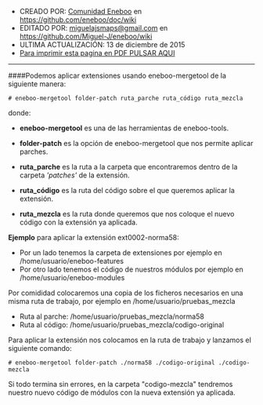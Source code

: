 * CREADO POR: [Comunidad Eneboo](http://www.eneboo.org) en https://github.com/eneboo/doc/wiki
* EDITADO POR: miguelajsmaps@gmail.com en https://github.com/Miguel-J/eneboo/wiki
* ULTIMA ACTUALIZACIÓN: 13 de diciembre de 2015
* [Para imprimir esta pagina en PDF PULSAR AQUI](https://gitprint.com/Miguel-J/eneboo/wiki/C%C3%B3mo-a%C3%B1adir-una-extensi%C3%B3n-a-una-mezcla-con-MergeTool)

----
####Podemos aplicar extensiones usando eneboo-mergetool de la siguiente manera:

`# eneboo-mergetool folder-patch ruta_parche ruta_código ruta_mezcla`

donde:

* **eneboo-mergetool** es una de las herramientas de eneboo-tools.

* **folder-patch** es la opción de eneboo-mergetool que nos permite aplicar parches.

* **ruta_parche** es la ruta a la carpeta que encontraremos dentro de la carpeta _'patches'_ de la extensión.

* **ruta_código** es la ruta del código sobre el que queremos aplicar la extensión.

* **ruta_mezcla** es la ruta donde queremos que nos coloque el nuevo código con la extensión ya aplicada.



**Ejemplo** para aplicar la extensión ext0002-norma58:

- Por un lado tenemos la carpeta de extensiones por ejemplo en /home/usuario/eneboo-features
- Por otro lado tenemos el código de nuestros módulos por ejemplo en /home/usuario/eneboo-modules

Por comididad colocaremos una copia de los ficheros necesarios en una misma ruta de trabajo, por ejemplo en /home/usuario/pruebas_mezcla

- Ruta al parche: /home/usuario/pruebas_mezcla/norma58
- Ruta al código: /home/usuario/pruebas_mezcla/codigo-original

Para aplicar la extensión nos colocamos en la ruta de trabajo y lanzamos el siguiente comando:

`# eneboo-mergetool folder-patch ./norma58 ./codigo-original ./codigo-mezcla`

Si todo termina sin errores, en la carpeta "codigo-mezcla" tendremos nuestro nuevo código de módulos con la nueva extensión ya aplicada.